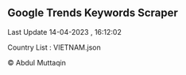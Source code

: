 

## Google Trends Keywords Scraper 
 
Last Update 14-04-2023 , 16:12:02

Country List :
VIETNAM.json



© Abdul Muttaqin 
